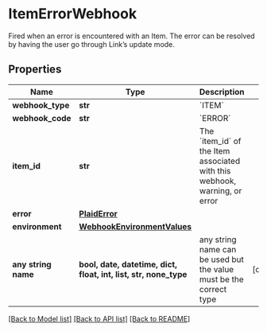 # ItemErrorWebhook

Fired when an error is encountered with an Item. The error can be resolved by having the user go through Link’s update mode.

## Properties
Name | Type | Description | Notes
------------ | ------------- | ------------- | -------------
**webhook_type** | **str** | &#x60;ITEM&#x60; | 
**webhook_code** | **str** | &#x60;ERROR&#x60; | 
**item_id** | **str** | The &#x60;item_id&#x60; of the Item associated with this webhook, warning, or error | 
**error** | [**PlaidError**](PlaidError.md) |  | 
**environment** | [**WebhookEnvironmentValues**](WebhookEnvironmentValues.md) |  | 
**any string name** | **bool, date, datetime, dict, float, int, list, str, none_type** | any string name can be used but the value must be the correct type | [optional]

[[Back to Model list]](../README.md#documentation-for-models) [[Back to API list]](../README.md#documentation-for-api-endpoints) [[Back to README]](../README.md)


